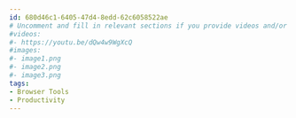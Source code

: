 ```yaml
---
id: 680d46c1-6405-47d4-8edd-62c6058522ae
# Uncomment and fill in relevant sections if you provide videos and/or images
#videos:
#- https://youtu.be/dQw4w9WgXcQ
#images:
#- image1.png
#- image2.png
#- image3.png
tags:
- Browser Tools
- Productivity
---
```

